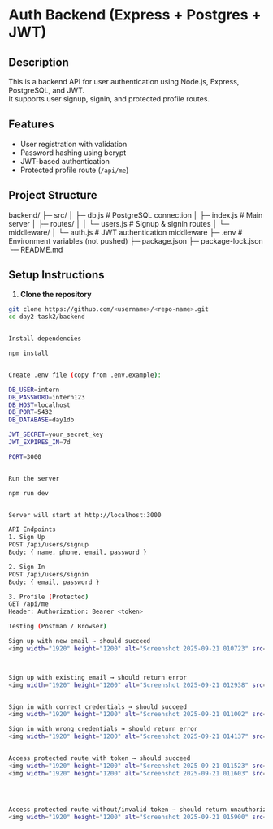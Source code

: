 # Auth Backend (Express + Postgres + JWT)

## Description
This is a backend API for user authentication using Node.js, Express, PostgreSQL, and JWT.  
It supports user signup, signin, and protected profile routes.

## Features
- User registration with validation
- Password hashing using bcrypt
- JWT-based authentication
- Protected profile route (`/api/me`)

## Project Structure
backend/
├─ src/
│ ├─ db.js # PostgreSQL connection
│ ├─ index.js # Main server
│ ├─ routes/
│ │ └─ users.js # Signup & signin routes
│ └─ middleware/
│ └─ auth.js # JWT authentication middleware
├─ .env # Environment variables (not pushed)
├─ package.json
├─ package-lock.json
└─ README.md


## Setup Instructions

1. **Clone the repository**
```bash
git clone https://github.com/<username>/<repo-name>.git
cd day2-task2/backend


Install dependencies

npm install


Create .env file (copy from .env.example):

DB_USER=intern
DB_PASSWORD=intern123
DB_HOST=localhost
DB_PORT=5432
DB_DATABASE=day1db

JWT_SECRET=your_secret_key
JWT_EXPIRES_IN=7d

PORT=3000


Run the server

npm run dev


Server will start at http://localhost:3000

API Endpoints
1. Sign Up
POST /api/users/signup
Body: { name, phone, email, password }

2. Sign In
POST /api/users/signin
Body: { email, password }

3. Profile (Protected)
GET /api/me
Header: Authorization: Bearer <token>

Testing (Postman / Browser)

Sign up with new email → should succeed
<img width="1920" height="1200" alt="Screenshot 2025-09-21 010723" src="https://github.com/user-attachments/assets/29b010e9-b66e-4ac4-8f86-b062f48b6325" />



Sign up with existing email → should return error
<img width="1920" height="1200" alt="Screenshot 2025-09-21 012938" src="https://github.com/user-attachments/assets/014d79b2-901c-4030-82ad-3bdf943962a8" />


Sign in with correct credentials → should succeed
<img width="1920" height="1200" alt="Screenshot 2025-09-21 011002" src="https://github.com/user-attachments/assets/25122192-06d2-47bc-95a6-7104d0a9b9c5" />

Sign in with wrong credentials → should return error
<img width="1920" height="1200" alt="Screenshot 2025-09-21 014137" src="https://github.com/user-attachments/assets/2512e31b-3d17-425a-94b4-c600fbf7fac8" />


Access protected route with token → should succeed
<img width="1920" height="1200" alt="Screenshot 2025-09-21 011523" src="https://github.com/user-attachments/assets/b9ebd454-c2e8-4565-91f6-d479f14a91ff" />
<img width="1920" height="1200" alt="Screenshot 2025-09-21 011603" src="https://github.com/user-attachments/assets/3e0c399e-0a69-4aa3-b6fe-7df281a07578" />




Access protected route without/invalid token → should return unauthorized
<img width="1920" height="1200" alt="Screenshot 2025-09-21 015900" src="https://github.com/user-attachments/assets/0f68502b-4b49-4d9b-935d-9ef216886c80" />


